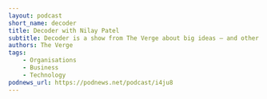 ```yaml
---
layout: podcast
short_name: decoder
title: Decoder with Nilay Patel
subtitle: Decoder is a show from The Verge about big ideas — and other problems. Verge editor-in-chief Nilay Patel talks to a diverse cast of innovators and policymakers at the frontiers of business and technology to reveal how they’re navigating an ever-changing landscape, what keeps them up at night, and what it all means for our shared future.
authors: The Verge
tags:
    - Organisations
    - Business
    - Technology
podnews_url: https://podnews.net/podcast/i4ju8
---
```

